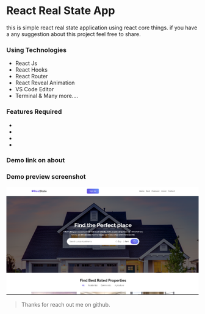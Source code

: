 # React Real State App

this is simple react real state application using react core things. if you have a any suggestion about this project feel free to share.

### Using Technologies

- React Js
- React Hooks
- React Router
- React Reveal Animation
- VS Code Editor
- Terminal
  & Many more....

### Features Required

-
-
-
-

### Demo link on about

### Demo preview screenshot

![imageScreenshot](./preview.png)

> Thanks for reach out me on github.
